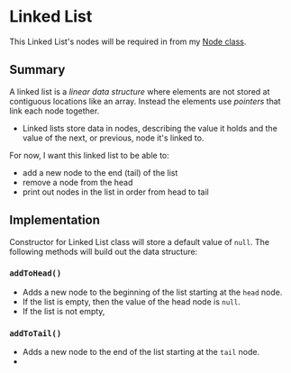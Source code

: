 # Linked List

This Linked List's nodes will be required in from my [Node class](../../node-class/README.md). 

## Summary
A linked list is a _linear data structure_ where elements are not stored at contiguous locations like an array. Instead the elements use _pointers_ that link each node together.
- Linked lists store data in nodes, describing the value it holds and the value of the next, or previous, node it's linked to.

For now, I want this linked list to be able to:
- add a new node to the end (tail) of the list
- remove a node from the head
- print out nodes in the list in order from head to tail

## Implementation

Constructor for Linked List class will store a default value of `null`. The following methods will build out the data structure:
### `addToHead()`
- Adds a new node to the beginning of the list starting at the `head` node. 
- If the list is empty, then the value of the head node is `null`.
- If the list is not empty, 

### `addToTail()`
- Adds a new node to the end of the list starting at the `tail` node.
- 

